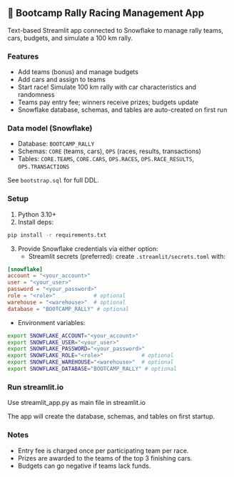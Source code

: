 ## 🏁 Bootcamp Rally Racing Management App

Text-based Streamlit app connected to Snowflake to manage rally teams, cars, budgets, and simulate a 100 km rally.

### Features
- Add teams (bonus) and manage budgets
- Add cars and assign to teams
- Start race! Simulate 100 km rally with car characteristics and randomness
- Teams pay entry fee; winners receive prizes; budgets update
- Snowflake database, schemas, and tables are auto-created on first run

### Data model (Snowflake)
- Database: `BOOTCAMP_RALLY`
- Schemas: `CORE` (teams, cars), `OPS` (races, results, transactions)
- Tables: `CORE.TEAMS`, `CORE.CARS`, `OPS.RACES`, `OPS.RACE_RESULTS`, `OPS.TRANSACTIONS`

See `bootstrap.sql` for full DDL.

### Setup
1. Python 3.10+
2. Install deps:
```bash
pip install -r requirements.txt
```
3. Provide Snowflake credentials via either option:
   - Streamlit secrets (preferred): create `.streamlit/secrets.toml` with:
```toml
[snowflake]
account = "<your_account>"
user = "<your_user>"
password = "<your_password>"
role = "<role>"            # optional
warehouse = "<warehouse>"  # optional
database = "BOOTCAMP_RALLY" # optional
```
   - Environment variables:
```bash
export SNOWFLAKE_ACCOUNT="<your_account>"
export SNOWFLAKE_USER="<your_user>"
export SNOWFLAKE_PASSWORD="<your_password>"
export SNOWFLAKE_ROLE="<role>"            # optional
export SNOWFLAKE_WAREHOUSE="<warehouse>"  # optional
export SNOWFLAKE_DATABASE="BOOTCAMP_RALLY" # optional
```

### Run streamlit.io

Use streamlit_app.py as main file in streamlit.io

The app will create the database, schemas, and tables on first startup.

### Notes
- Entry fee is charged once per participating team per race.
- Prizes are awarded to the teams of the top 3 finishing cars.
- Budgets can go negative if teams lack funds.
